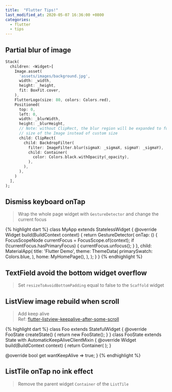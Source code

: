 ```yaml
---
title:  "Flutter Tips!"
last_modified_at: 2020-05-07 16:36:00 +0800
categories:
  - flutter
  - tips
---
```

## Partial blur of image
``` dart
Stack(
  children: <Widget>[
    Image.asset(
      'assets/images/background.jpg',
      width: _width,
      height: _height,
      fit: BoxFit.cover,
    ),
    FlutterLogo(size: 80, colors: Colors.red),
    Positioned(
      top: 0,
      left: 0,
      width: _blurWidth,
      height: _blurHeight,
      // Note: without ClipRect, the blur region will be expanded to full
      // size of the Image instead of custom size
      child: ClipRect(
        child: BackdropFilter(
          filter: ImageFilter.blur(sigmaX: _sigmaX, sigmaY: _sigmaY),
          child: Container(
            color: Colors.black.withOpacity(_opacity),
          ),
        ),
      ),
    )
  ],
);
```

## Dismiss keyboard onTap
> Wrap the whole page widget with `GestureDetector` and change the current focus

{% highlight dart %}
class MyApp extends StatelessWidget {
  @override
  Widget build(BuildContext context) {
    return GestureDetector(
      onTap: () {
        FocusScopeNode currentFocus = FocusScope.of(context);
         if (!currentFocus.hasPrimaryFocus) {
          currentFocus.unfocus();
        }
      },
      child: MaterialApp(
        title: 'Flutter Demo',
        theme: ThemeData(
          primarySwatch: Colors.blue,
        ),
        home: MyHomePage(),
      ),
    );
  }
}
{% endhighlight %}

## TextField avoid the bottom widget overflow
> Set `resizeToAvoidBottomPadding` equal to false to the `Scaffold` widget

## ListView image rebuild when scroll
> Add keep alive  
> Ref: [flutter-listview-keepalive-after-some-scroll](https://stackoverflow.com/questions/52541172/flutter-listview-keepalive-after-some-scroll)


{% highlight dart %}
class Foo extends StatefulWidget {
  @override
  FooState createState() {
    return new FooState();
  }
}
class FooState extends State<Foo> with AutomaticKeepAliveClientMixin {
  @override
  Widget build(BuildContext context) {
    return Container(
    );
  }

  @override
  bool get wantKeepAlive => true;
}
{% endhighlight %}

## ListTile onTap no ink effect
> Remove the parent widget `Container` of the `ListTile`
